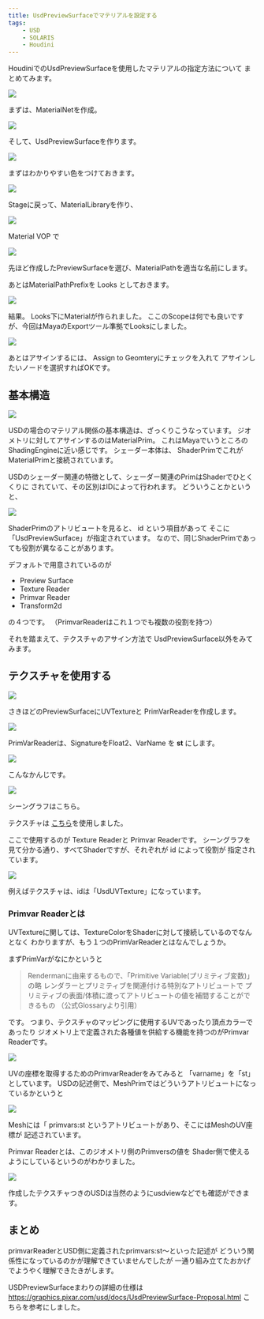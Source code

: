```yaml
---
title: UsdPreviewSurfaceでマテリアルを設定する
tags:
    - USD
    - SOLARIS
    - Houdini
---
```


HoudiniでのUsdPreviewSurfaceを使用したマテリアルの指定方法について
まとめてみます。

![](https://gyazo.com/4740ab62509e647eb6231622e997d251.png)

まずは、MaterialNetを作成。

![](https://gyazo.com/4b98de76ff12a97b337943654cd2504e.png)

そして、UsdPreviewSurfaceを作ります。

![](https://gyazo.com/c5bb57de760d03a352058d1c7cad9a0b.png)

まずはわかりやすい色をつけておきます。

![](https://gyazo.com/d3b42e47c0e8d758401363c7a742a2da.png)

Stageに戻って、MaterialLibraryを作り、

![](https://gyazo.com/1d6f5afa50c0c68209a0f7f887174e7c.png)

Material VOP で

![](https://gyazo.com/5886fc12a5f8b75aa0cf194a43eac509.png)


先ほど作成したPreviewSurfaceを選び、MaterialPathを適当な名前にします。

あとはMaterialPathPrefixを Looks としておきます。

![](https://gyazo.com/e5406cff2767da36878cdf6cc4f1a348.png)

結果。
Looks下にMaterialが作られました。
ここのScopeは何でも良いですが、今回はMayaのExportツール準拠でLooksにしました。

![](https://gyazo.com/cedffd55327e22b6c7b7ffc6c9decada.png)

あとはアサインするには、 Assign to Geomteryにチェックを入れて
アサインしたいノードを選択すればOKです。

## 基本構造

![](https://gyazo.com/9e9a36cc5c617802928cac7e9b41f9b4.png)

USDの場合のマテリアル関係の基本構造は、ざっくりこうなっています。
ジオメトリに対してアサインするのはMaterialPrim。
これはMayaでいうところのShadingEngineに近い感じです。
シェーダー本体は、 ShaderPrimでこれがMaterialPrimと接続されています。

USDのシェーダー関連の特徴として、シェーダー関連のPrimはShaderでひとくくりに
されていて、その区別はIDによって行われます。
どういうことかというと、

![](https://gyazo.com/52704d8598417cb8d1a605c687cb6073.png)

ShaderPrimのアトリビュートを見ると、 id という項目があって
そこに「UsdPreviewSurface」が指定されています。
なので、同じShaderPrimであっても役割が異なることがあります。

デフォルトで用意されているのが

* Preview Surface
* Texture Reader
* Primvar Reader
* Transform2d

の４つです。
（PrimvarReaderはこれ１つでも複数の役割を持つ）

それを踏まえて、テクスチャのアサイン方法で
UsdPreviewSurface以外をみてみます。

## テクスチャを使用する

![](https://gyazo.com/252dea7e68b8b7ac4938812636dd7b24.png)

さきほどのPreviewSurfaceにUVTextureと PrimVarReaderを作成します。

![](https://gyazo.com/5ff25022d094721dbffab2f49ee1fe12.png)

PrimVarReaderは、SignatureをFloat2、VarName を **st** にします。

![](https://gyazo.com/cf663121c44b4897a7cc44ed69a8d5dd.jpg)

こんなかんじです。

![](https://gyazo.com/66f5f54d082e014cdaf6652ddda6f497.png)

シーングラフはこちら。

テクスチャは [こちら](https://texturehaven.com/tex/?t=castle_brick_07)を使用しました。

ここで使用するのが Texture Readerと Primvar Readerです。
シーングラフを見て分かる通り、すべてShaderですが、それぞれが id によって役割が
指定されています。

![](https://gyazo.com/825b54993db4ad3f5e5bacbb9220daa5.png)

例えばテクスチャは、idは「UsdUVTexture」になっています。

### Primvar Readerとは

UVTextureに関しては、TextureColorをShaderに対して接続しているのでなんとなく
わかりますが、もう１つのPrimVarReaderとはなんでしょうか。

まずPrimVarがなにかというと

> Rendermanに由来するもので、「Primitive Variable(プリミティブ変数)」の略
> レンダラーとプリミティブを関連付ける特別なアトリビュートで
> プリミティブの表面/体積に渡ってアトリビュートの値を補間することができるもの
> （公式Glossaryより引用）

です。
つまり、テクスチャのマッピングに使用するUVであったり頂点カラーであったり
ジオメトリ上で定義された各種値を供給する機能を持つのがPrimvar Readerです。

![](https://gyazo.com/a5d453dce7eef8eb203f471faf6103a5.png)

UVの座標を取得するためのPrimvarReaderをみてみると
「varname」を「st」としています。
USDの記述側で、MeshPrimではどういうアトリビュートになっているかというと

![](https://gyazo.com/33521f349604af8fc3370763abac1d53.png)

Meshには「 primvars:st というアトリビュートがあり、そこにはMeshのUV座標が
記述されています。

Primvar Readerとは、このジオメトリ側のPrimversの値を
Shader側で使えるようにしているというのがわかりました。

![](https://gyazo.com/af46853c6fe1102496f0fd72d0819fa5.png)

作成したテクスチャつきのUSDは当然のようにusdviewなどでも確認ができます。

## まとめ

primvarReaderとUSD側に定義されたprimvars:st～といった記述が
どういう関係性になっているのかが理解できていませんでしたが
一通り組み立てたおかげでようやく理解できたきがします。

USDPreviewSurfaceまわりの詳細の仕様は
https://graphics.pixar.com/usd/docs/UsdPreviewSurface-Proposal.html
こちらを参考にしました。